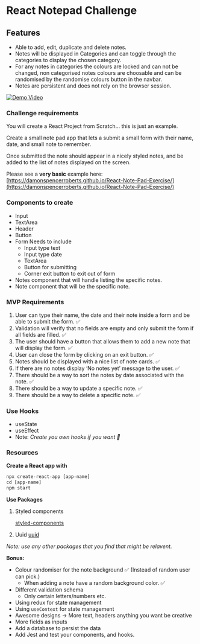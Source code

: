 # React Notepad Challenge
## Features
- Able to add, edit, duplicate and delete notes.
- Notes will be displayed in Categories and can toggle through the categories to display the chosen category.
- For any notes in categories the colours are locked and can not be changed, non categorised notes colours are choosable and can be randomised by the randomise colours button in the navbar.
- Notes are persistent and does not rely on the browser session.

[![Demo Video](https://img.youtube.com/vi/dj0JV0PRd8g/hqdefault.jpg)](https://youtu.be/dj0JV0PRd8g)

### Challenge requirements

You will create a React Project from Scratch... this is just an example.

Create a small note pad app that lets a submit a small form with their name, date, and small note to remember.

Once submitted the note should appear in a nicely styled notes, and be added to the list of notes displayed on the screen.

Please see a **very basic** example here: [https://damonspencerroberts.github.io/React-Note-Pad-Exercise/](https://damonspencerroberts.github.io/React-Note-Pad-Exercise/)

### **Components to create**

- Input
- TextArea
- Header
- Button
- Form
  Needs to include
  - Input type text
  - Input type date
  - TextArea
  - Button for submitting
  - Corner exit button to exit out of form
- Notes component that will handle listing the specific notes.
- Note component that will be the specific note.

### **MVP Requirements**

1. User can type their name, the date and their note inside a form and be able to submit the form. ✅
2. Validation will verify that no fields are empty and only submit the form if all fields are filled. ✅
3. The user should have a button that allows them to add a new note that will display the form. ✅
4. User can close the form by clicking on an exit button. ✅
5. Notes should be displayed with a nice list of note cards. ✅
6. If there are no notes display ‘No notes yet’ message to the user. ✅
7. There should be a way to sort the notes by date associated with the note. ✅
8. There should be a way to update a specific note. ✅
9. There should be a way to delete a specific note. ✅

### Use Hooks

- useState
- useEffect
- Note: _Create you own hooks if you want 🙂_

### Resources

**Create a React app with**

```jsx
npx create-react-app [app-name]
cd [app-name]
npm start
```

**Use Packages**

1. Styled components

   [styled-components](https://styled-components.com/)

2. Uuid
   [uuid](https://www.npmjs.com/package/uuid)

_Note: use any other packages that you find that might be relavent._

**Bonus:**

- Colour randomiser for the note background ✅ (Instead of random user can pick.)
  - When adding a note have a random background color. ✅
- Different validation schema
  - Only certain letters/numbers etc.
- Using redux for state management
- Using `useContext` for state management
- Awesome designs → More text, headers anything you want be creative
- More fields as inputs
- Add a database to persist the data
- Add Jest and test your components, and hooks.
